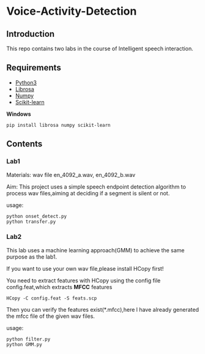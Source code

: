 # Voice-Activity-Detection

## Introduction

This repo contains two labs in the course of Intelligent speech interaction.

## Requirements

* [Python3](https://www.python.org/)
* [Librosa](http://librosa.github.io/librosa/)
* [Numpy](http://www.numpy.org/)
* [Scikit-learn](http://scikit-learn.org/)

**Windows**

	pip install librosa numpy scikit-learn

## Contents

### Lab1

Materials: wav file en_4092_a.wav, en_4092_b.wav

Aim: This project uses a simple speech endpoint detection algorithm to process wav files,aiming at deciding if a segment is silent or not.

usage:

	python onset_detect.py
	python transfer.py

### Lab2

This lab uses a machine learning approach(GMM) to achieve the same purpose as the lab1.

If you want to use your own wav file,please install HCopy first!

You need to extract features with HCopy using the config file config.feat,which extracts **MFCC** features


	HCopy -C config.feat -S feats.scp

Then you can verify the features exist(*.mfcc),here l have already generated the mfcc file of the given wav files.

usage:

	python filter.py
	python GMM.py